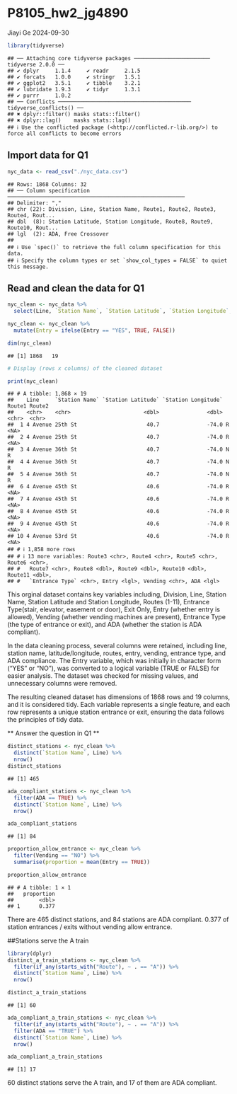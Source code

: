 P8105_hw2_jg4890
================
Jiayi Ge
2024-09-30

``` r
library(tidyverse)
```

    ## ── Attaching core tidyverse packages ──────────────────────── tidyverse 2.0.0 ──
    ## ✔ dplyr     1.1.4     ✔ readr     2.1.5
    ## ✔ forcats   1.0.0     ✔ stringr   1.5.1
    ## ✔ ggplot2   3.5.1     ✔ tibble    3.2.1
    ## ✔ lubridate 1.9.3     ✔ tidyr     1.3.1
    ## ✔ purrr     1.0.2     
    ## ── Conflicts ────────────────────────────────────────── tidyverse_conflicts() ──
    ## ✖ dplyr::filter() masks stats::filter()
    ## ✖ dplyr::lag()    masks stats::lag()
    ## ℹ Use the conflicted package (<http://conflicted.r-lib.org/>) to force all conflicts to become errors

## Import data for Q1

``` r
nyc_data <- read_csv("./nyc_data.csv")
```

    ## Rows: 1868 Columns: 32
    ## ── Column specification ────────────────────────────────────────────────────────
    ## Delimiter: ","
    ## chr (22): Division, Line, Station Name, Route1, Route2, Route3, Route4, Rout...
    ## dbl  (8): Station Latitude, Station Longitude, Route8, Route9, Route10, Rout...
    ## lgl  (2): ADA, Free Crossover
    ## 
    ## ℹ Use `spec()` to retrieve the full column specification for this data.
    ## ℹ Specify the column types or set `show_col_types = FALSE` to quiet this message.

## Read and clean the data for Q1

``` r
nyc_clean <- nyc_data %>%
  select(Line, `Station Name`, `Station Latitude`, `Station Longitude`, Route1, Route2, Route3, Route4, Route5, Route6, Route7, Route8, Route9, Route10, Route11, `Entrance Type`, Entry, Vending, ADA)

nyc_clean <- nyc_clean %>%
  mutate(Entry = ifelse(Entry == "YES", TRUE, FALSE))

dim(nyc_clean) 
```

    ## [1] 1868   19

``` r
# Display (rows x columns) of the cleaned dataset

print(nyc_clean)
```

    ## # A tibble: 1,868 × 19
    ##    Line     `Station Name` `Station Latitude` `Station Longitude` Route1 Route2
    ##    <chr>    <chr>                       <dbl>               <dbl> <chr>  <chr> 
    ##  1 4 Avenue 25th St                      40.7               -74.0 R      <NA>  
    ##  2 4 Avenue 25th St                      40.7               -74.0 R      <NA>  
    ##  3 4 Avenue 36th St                      40.7               -74.0 N      R     
    ##  4 4 Avenue 36th St                      40.7               -74.0 N      R     
    ##  5 4 Avenue 36th St                      40.7               -74.0 N      R     
    ##  6 4 Avenue 45th St                      40.6               -74.0 R      <NA>  
    ##  7 4 Avenue 45th St                      40.6               -74.0 R      <NA>  
    ##  8 4 Avenue 45th St                      40.6               -74.0 R      <NA>  
    ##  9 4 Avenue 45th St                      40.6               -74.0 R      <NA>  
    ## 10 4 Avenue 53rd St                      40.6               -74.0 R      <NA>  
    ## # ℹ 1,858 more rows
    ## # ℹ 13 more variables: Route3 <chr>, Route4 <chr>, Route5 <chr>, Route6 <chr>,
    ## #   Route7 <chr>, Route8 <dbl>, Route9 <dbl>, Route10 <dbl>, Route11 <dbl>,
    ## #   `Entrance Type` <chr>, Entry <lgl>, Vending <chr>, ADA <lgl>

This orginal dataset contains key variables including, Division, Line,
Station Name, Station Latitude and Station Longitude, Routes (1-11),
Entrance Type(stair, elevator, easement or door), Exit Only, Entry
(whether entry is allowed), Vending (whether vending machines are
present), Entrance Type (the type of entrance or exit), and ADA (whether
the station is ADA compliant).

In the data cleaning process, several columns were retained, including
line, station name, latitude/longitude, routes, entry, vending, entrance
type, and ADA compliance. The Entry variable, which was initially in
character form (“YES” or “NO”), was converted to a logical variable
(TRUE or FALSE) for easier analysis. The dataset was checked for missing
values, and unnecessary columns were removed.

The resulting cleaned dataset has dimensions of 1868 rows and 19
columns, and it is considered tidy. Each variable represents a single
feature, and each row represents a unique station entrance or exit,
ensuring the data follows the principles of tidy data.

\*\* Answer the question in Q1 \*\*

``` r
distinct_stations <- nyc_clean %>%
  distinct(`Station Name`, Line) %>%
  nrow()
distinct_stations
```

    ## [1] 465

``` r
ada_compliant_stations <- nyc_clean %>%
  filter(ADA == TRUE) %>%
  distinct(`Station Name`, Line) %>%
  nrow()

ada_compliant_stations
```

    ## [1] 84

``` r
proportion_allow_entrance <- nyc_clean %>%
  filter(Vending == "NO") %>%
  summarise(proportion = mean(Entry == TRUE))

proportion_allow_entrance
```

    ## # A tibble: 1 × 1
    ##   proportion
    ##        <dbl>
    ## 1      0.377

There are 465 distinct stations, and 84 stations are ADA compliant.
0.377 of station entrances / exits without vending allow entrance.

\##Stations serve the A train

``` r
library(dplyr)
distinct_a_train_stations <- nyc_clean %>%
  filter(if_any(starts_with("Route"), ~ . == "A")) %>%  
  distinct(`Station Name`, Line) %>% 
  nrow()                                      

distinct_a_train_stations
```

    ## [1] 60

``` r
ada_compliant_a_train_stations <- nyc_clean %>%
  filter(if_any(starts_with("Route"), ~ . == "A")) %>%
  filter(ADA == "TRUE") %>%
  distinct(`Station Name`, Line) %>%
  nrow()

ada_compliant_a_train_stations
```

    ## [1] 17

60 distinct stations serve the A train, and 17 of them are ADA
compliant.
